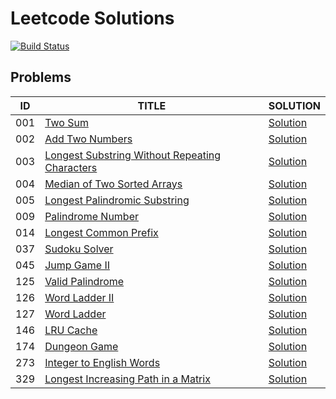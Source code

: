 # Leetcode Solutions

[![Build Status](https://travis-ci.com/yaodong/practices-in-java.svg?branch=master)](https://travis-ci.com/yaodong/practices-in-java)

## Problems

| ID | TITLE  | SOLUTION  |
|----|--------|-----------|
| 001 | [Two Sum](https://leetcode.com/problems/two-sum/) | [Solution](./java/Q1_TwoSum/Solution.java) |
| 002 | [Add Two Numbers](https://leetcode.com/problems/add-two-numbers/) | [Solution](./java/Q2_AddTwoNumbers/Solution.java) |
| 003 | [Longest Substring Without Repeating Characters](https://leetcode.com/problems/longest-substring-without-repeating-characters/) | [Solution](./java/Q3_LongestSubstringNoRepeat/Solution.java) |
| 004 | [Median of Two Sorted Arrays](https://leetcode.com/problems/median-of-two-sorted-arrays/) | [Solution](./java/Q4_MedianOfTwoSortedArrays/Solution.java) |
| 005 | [Longest Palindromic Substring](https://leetcode.com/problems/longest-palindromic-substring/) | [Solution](./java/Q5_LongestPalindromicSubstring/Solution.java) |
| 009 | [Palindrome Number](https://leetcode.com/problems/palindrome-number/) | [Solution](./java/Q9_PalindromeNumber/Solution.java) |
| 014 | [Longest Common Prefix](https://leetcode.com/problems/longest-common-prefix/) | [Solution](./java/Q14_LongestCommonPrefix/Solution.java) |
| 037 | [Sudoku Solver](https://leetcode.com/problems/sudoku-solver/) | [Solution](./java/Q37_SudokuSolver/Solution.java) |
| 045 | [Jump Game II](https://leetcode.com/problems/jump-game-ii/) | [Solution](./java/Q45_JumpGame2/Solution.java) |
| 125 | [Valid Palindrome](https://leetcode.com/problems/valid-palindrome/) | [Solution](./java/Q125_ValidPalindrome/Solution.java) |
| 126 | [Word Ladder II](https://leetcode.com/problems/word-ladder-ii/) | [Solution](./java/Q126_WordLadder2/Solution.java) |
| 127 | [Word Ladder](https://leetcode.com/problems/word-ladder/) | [Solution](./java/Q127_WordLadder/Solution.java) |
| 146 | [LRU Cache](https://leetcode.com/problems/lru-cache/) | [Solution](./java/Q146_LRUCache/Solution.java) |
| 174 | [Dungeon Game](https://leetcode.com/problems/dungeon-game/) | [Solution](./java/Q174_DungeonGame/Solution.java) |
| 273 | [Integer to English Words](https://leetcode.com/problems/integer-to-english-words/) | [Solution](./java/Q273_IntegerToEnglishWords/Solution.java) |
| 329 | [Longest Increasing Path in a Matrix](https://leetcode.com/problems/longest-increasing-path-in-a-matrix/) | [Solution](./java/Q329_LongestIncreasingPathInMatrix/Solution.java) |
